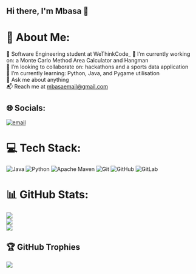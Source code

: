 ## Hi there, I'm Mbasa 👋

# 💫 About Me:
🧠 Software Engineering student at WeThinkCode_
🔭 I’m currently working on: a Monte Carlo Method Area Calculator and Hangman  
👯 I’m looking to collaborate on: hackathons and a sports data application  
🌱 I’m currently learning: Python, Java, and Pygame utilisation  
💬 Ask me about anything  
📬 Reach me at mbasaemail@gmail.com

## 🌐 Socials:
[![email](https://img.shields.io/badge/Email-D14836?logo=gmail&logoColor=white)](mailto:mbasaemail@gmail.com)

# 💻 Tech Stack:
![Java](https://img.shields.io/badge/java-%23ED8B00.svg?style=for-the-badge&logo=openjdk&logoColor=white) 
![Python](https://img.shields.io/badge/python-3670A0?style=for-the-badge&logo=python&logoColor=ffdd54) 
![Apache Maven](https://img.shields.io/badge/Apache%20Maven-C71A36?style=for-the-badge&logo=Apache%20Maven&logoColor=white) 
![Git](https://img.shields.io/badge/git-%23F05033.svg?style=for-the-badge&logo=git&logoColor=white) 
![GitHub](https://img.shields.io/badge/github-%23121011.svg?style=for-the-badge&logo=github&logoColor=white) 
![GitLab](https://img.shields.io/badge/gitlab-%23181717.svg?style=for-the-badge&logo=gitlab&logoColor=white)

# 📊 GitHub Stats:
![](https://github-readme-stats.vercel.app/api?username=MDunjwa&theme=merko&hide_border=true&include_all_commits=true&count_private=true)  
![](https://nirzak-streak-stats.vercel.app/?user=MDunjwa&theme=merko&hide_border=true)  
![](https://github-readme-stats.vercel.app/api/top-langs/?username=MDunjwa&theme=merko&hide_border=true&include_all_commits=true&count_private=true&layout=compact)

## 🏆 GitHub Trophies
![](https://github-profile-trophy.vercel.app/?username=MDunjwa&theme=radical&no-frame=false&no-bg=true&margin-w=4)
